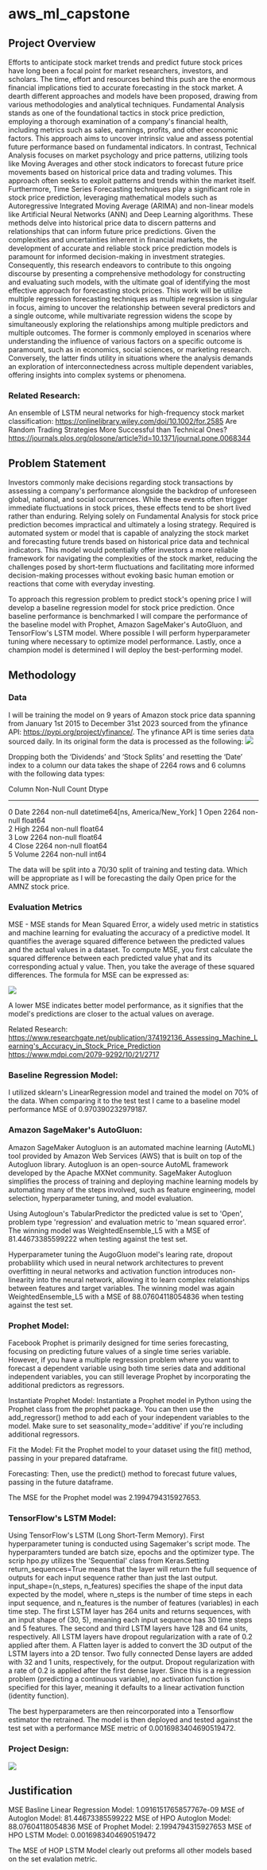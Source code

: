 # aws_ml_capstone
## Project Overview

Efforts to anticipate stock market trends and predict future stock prices have long been a focal point for market researchers, investors, and scholars. The time, effort and resources behind this push are the enormous financial implications tied to accurate forecasting in the stock market. A dearth different approaches and models have been proposed, drawing from various methodologies and analytical techniques.
Fundamental Analysis stands as one of the foundational tactics in stock price prediction, employing a thorough examination of a company's financial health, including metrics such as sales, earnings, profits, and other economic factors. This approach aims to uncover intrinsic value and assess potential future performance based on fundamental indicators.
In contrast, Technical Analysis focuses on market psychology and price patterns, utilizing tools like Moving Averages and other stock indicators to forecast future price movements based on historical price data and trading volumes. This approach often seeks to exploit patterns and trends within the market itself.
Furthermore, Time Series Forecasting techniques play a significant role in stock price prediction, leveraging mathematical models such as Autoregressive Integrated Moving Average (ARIMA) and non-linear models like Artificial Neural Networks (ANN) and Deep Learning algorithms. These methods delve into historical price data to discern patterns and relationships that can inform future price predictions.
Given the complexities and uncertainties inherent in financial markets, the development of accurate and reliable stock price prediction models is paramount for informed decision-making in investment strategies. Consequently, this research endeavors to contribute to this ongoing discourse by presenting a comprehensive methodology for constructing and evaluating such models, with the ultimate goal of identifying the most effective approach for forecasting stock prices.
This work will be utilize multiple regression forecasting techniques as multiple regression is singular in focus, aiming to uncover the relationship between several predictors and a single outcome, while multivariate regression widens the scope by simultaneously exploring the relationships among multiple predictors and multiple outcomes. The former is commonly employed in scenarios where understanding the influence of various factors on a specific outcome is paramount, such as in economics, social sciences, or marketing research. Conversely, the latter finds utility in situations where the analysis demands an exploration of interconnectedness across multiple dependent variables, offering insights into complex systems or phenomena. 
 ### Related Research:
An ensemble of LSTM neural networks for high-frequency stock market classification: https://onlinelibrary.wiley.com/doi/10.1002/for.2585
Are Random Trading Strategies More Successful than Technical Ones? https://journals.plos.org/plosone/article?id=10.1371/journal.pone.0068344

## Problem Statement
Investors commonly make decisions regarding stock transactions by assessing a company's performance alongside the backdrop of unforeseen global, national, and social occurrences. While these events often trigger immediate fluctuations in stock prices, these effects tend to be short lived rather than enduring. Relying solely on Fundamental Analysis for stock price prediction becomes impractical and ultimately a losing strategy. Required is automated system or model that is capable of analyzing the stock market and forecasting future trends based on historical price data and technical indicators. This model would potentially offer investors a more reliable framework for navigating the complexities of the stock market, reducing the challenges posed by short-term fluctuations and facilitating more informed decision-making processes without evoking basic human emotion or reactions that come with everyday investing.

To approach this regression problem to predict stock's opening price I will develop a baseline regression model for stock price prediction. Once baseline performance is benchmarked I will compare the performance of the baseline model with Prophet, Amazon SageMaker's AutoGluon, and TensorFlow's LSTM model. Where possible I will perform hyperparameter tuning where necessary to optimize model performance. Lastly, once a champion model is determined I will deploy the best-performing model.


## Methodology

### Data 
I will be training the model on 9 years of Amazon stock price data spanning from January 1st 2015 to December 31st 2023 sourced from the yfinance API: https://pypi.org/project/yfinance/. The yfinance API is time series data sourced daily. In its original form the data is processed as the following:
![](./img/dataset.png)

Dropping both the ‘Dividends’ and ‘Stock Splits’ and resetting the ‘Date’ index to a column our data takes the shape of 2264 rows and 6 columns with the following data types:

  Column  Non-Null Count  Dtype                           
---  ------  --------------  -----                           
 0   Date    2264 non-null   datetime64[ns, America/New_York]
 1   Open    2264 non-null   float64                         
 2   High    2264 non-null   float64                         
 3   Low     2264 non-null   float64                         
 4   Close   2264 non-null   float64                         
 5   Volume  2264 non-null   int64
 
The data will be split into a 70/30 split of training and testing data. Which will be appropriate as I will be forecasting the daily Open price for the AMNZ stock price. 

### Evaluation Metrics

MSE - MSE stands for Mean Squared Error, a widely used metric in statistics and machine learning for evaluating the accuracy of a predictive model. It quantifies the average squared difference between the predicted values and the actual values in a dataset. To compute MSE, you first calculate the squared difference between each predicted value yhat and its corresponding actual y value. Then, you take the average of these squared differences. The formula for MSE can be expressed as:

![](./img/mse.png)

A lower MSE indicates better model performance, as it signifies that the model's predictions are closer to the actual values on average.

Related Research: 
https://www.researchgate.net/publication/374192136_Assessing_Machine_Learning's_Accuracy_in_Stock_Price_Prediction
https://www.mdpi.com/2079-9292/10/21/2717

### Baseline Regression Model:
I utilized sklearn's LinearRegression model and trained the model on 70% of the data. When comparing it to the test test I came to a baseline model performance MSE of 0.970390232979187.

### Amazon SageMaker's AutoGluon:
Amazon SageMaker Autogluon is an automated machine learning (AutoML) tool provided by Amazon Web Services (AWS) that is built on top of the Autogluon library. Autogluon is an open-source AutoML framework developed by the Apache MXNet community. SageMaker Autogluon simplifies the process of training and deploying machine learning models by automating many of the steps involved, such as feature engineering, model selection, hyperparameter tuning, and model evaluation.

Using Autogloun's TabularPredictor the predicted value is set to 'Open', problem type 'regression' and evaluation metric to 'mean squared error'. The winning model was WeightedEnsemble_L5 with a MSE of 81.44673385599222 when testing against the test set.

Hyperparameter tuning the AugoGluon model's learing rate, dropout probablility which used in neural network architectures to prevent overfitting in neural networks and activation function introduces non-linearity into the neural network, allowing it to learn complex relationships between features and target variables. The winning model was again WeightedEnsemble_L5 with a MSE of 88.07604118054836 when testing against the test set.

### Prophet Model:
Facebook Prophet is primarily designed for time series forecasting, focusing on predicting future values of a single time series variable. However, if you have a multiple regression problem where you want to forecast a dependent variable using both time series data and additional independent variables, you can still leverage Prophet by incorporating the additional predictors as regressors. 

Instantiate Prophet Model: Instantiate a Prophet model in Python using the Prophet class from the prophet package. You can then use the add_regressor() method to add each of your independent variables to the model. Make sure to set seasonality_mode='additive' if you're including additional regressors.

Fit the Model: Fit the Prophet model to your dataset using the fit() method, passing in your prepared dataframe.

Forecasting: Then, use the predict() method to forecast future values, passing in the future dataframe.

The MSE for the Prophet model was 2.1994794315927653.

### TensorFlow's LSTM Model:
Using TensorFlow's LSTM (Long Short-Term Memory). First hyperparameter tuning is conducted using Sagemaker's script mode. The hyperparamters tunded are batch size, epochs and the optimizer type. The scrip hpo.py utilizes the 'Sequential' class from Keras.Setting return_sequences=True means that the layer will return the full sequence of outputs for each input sequence rather than just the last output. input_shape=(n_steps, n_features) specifies the shape of the input data expected by the model, where n_steps is the number of time steps in each input sequence, and n_features is the number of features (variables) in each time step. The first LSTM layer has 264 units and returns sequences, with an input shape of (30, 5), meaning each input sequence has 30 time steps and 5 features. The second and third LSTM layers have 128 and 64 units, respectively. All LSTM layers have dropout regularization with a rate of 0.2 applied after them. A Flatten layer is added to convert the 3D output of the LSTM layers into a 2D tensor. Two fully connected Dense layers are added with 32 and 1 units, respectively, for the output. Dropout regularization with a rate of 0.2 is applied after the first dense layer.
Since this is a regression problem (predicting a continuous variable), no activation function is specified for this layer, meaning it defaults to a linear activation function (identity function).

The best hyperparameters are then reincorporated into a Tensorflow estimator the retrained. The model is then deployed and tested against the test set with a performance MSE metric of 0.0016983404690519472.

### Project Design:
![](./img/design.png)

## Justification
MSE Basline Linear Regression Model: 1.0916151765857767e-09
MSE of Autoglon Model: 81.44673385599222
MSE of HPO Autoglon Model: 88.07604118054836
MSE of Prophet Model: 2.1994794315927653
MSE of HPO LSTM Model: 0.0016983404690519472

The MSE of HOP LSTM Model clearly out preforms all other models based on the set evalation metric.
